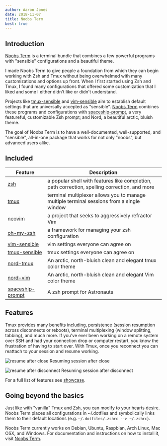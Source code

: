 ```yaml
---
author: Aaron Jones
date: 2018-11-07
title: Noobs Term
best: true
---
```


## Introduction

[Noobs Term](https://noobs-term.com) is a terminal bundle that combines a few powerful programs with "sensible" configurations and a beautiful theme.

I made Noobs Term to give people a foundation from which they can begin working with Zsh and Tmux without being overwhelmed with many customizations and options up front. When I first started using Zsh and Tmux, I found many configurations that offered some customization that I liked and some I either didn't like or didn't understand.

Projects like [tmux-sensible](https://github.com/tmux-plugins/tmux-sensible) and [vim-sensible](https://github.com/tpope/vim-sensible) aim to establish default settings that are universally accepted as "sensible". [Noobs Term](noobs-term.com) combines these programs and configurations with [spaceship-prompt](https://github.com/denysdovhan/spaceship-prompt), a very featureful, customizable Zsh prompt; and Nord, a beautiful arctic, bluish theme.

The goal of Noobs Term is to have a well-documented, well-supported, and "sensible", all-in-one package that works for not only "noobs", but advanced users alike.

## Included

| Feature                                                             | Description                                                                                   |
| ------------------------------------------------------------------- | --------------------------------------------------------------------------------------------- |
| [zsh](https://en.wikipedia.org/wiki/Z_shell)                        | a popular shell with features like completion, path correction, spelling correction, and more |
| [tmux](https://github.com/tmux/tmux)                                | terminal multiplexer allows you to manage multiple terminal sessions from a single window       |
| [neovim](https://neovim.io/)                                        | a project that seeks to aggressively refractor Vim                                             |
| [oh-my-zsh](https://github.com/robbyrussell/oh-my-zsh)              | a framework for managing your zsh configuration                                               |
| [vim-sensible](https://github.com/tpope/vim-sensible)               | vim settings everyone can agree on                                                            |
| [tmux-sensible](https://github.com/tmux-plugins/tmux-sensible)      | tmux settings everyone can agree on                                                           |
| [nord-tmux](https://github.com/arcticicestudio/nord-tmux)           | An arctic, north-bluish clean and elegant tmux color theme                                    |
| [nord-vim](https://github.com/arcticicestudio/nord-vim)             | An arctic, north-bluish clean and elegant Vim color theme                                     |
| [spaceship-prompt](https://github.com/denysdovhan/spaceship-prompt) | A zsh prompt for Astronauts                                                                   |

## Features

Tmux provides many benefits including, persistence (session resumption across disconnects or reboots), terminal multiplexing (window splitting, tabbing), and much more. If you've ever been working on a remote system over SSH and had your connection drop or computer restart, you know the frustration of having to start over. With Tmux, once you reconnect you can reattach to your session and resume working.

![resume after close](https://i.imgur.com/YKtoo2l.gif)
Resuming session after close

![resume after disconnect](https://i.imgur.com/OptqyRK.gif)
Resuming session after disconnect

For a full list of features see [showcase](https://noobs-term.com/#/?id=showcase).

## Going beyond the basics

Just like with "vanilla" Tmux and Zsh, you can modify to your hearts desire. Noobs Term places all configurations in ~/.dotfiles and symbolically links them to their default locations (e.g. `~/.dotfiles/.zshrc --> ~/.zshrc`).

Noobs Term currently works on Debian, Ubuntu, Raspbian, Arch Linux, Mac OSX, and Windows. For documentation and instructions on how to install it, visit [Noobs Term](https://noobs-term.com).